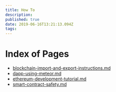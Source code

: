 ```yaml
---
title: How To
description: 
published: true
date: 2019-06-16T13:21:13.094Z
tags: 
---
```


# Index of Pages

* [blockchain-import-and-export-instructions.md](/howto/blockchain-import-and-export-instructions.md)
* [dapp-using-meteor.md](/howto/dapp-using-meteor.md)
* [ethereum-development-tutorial.md](/howto/ethereum-development-tutorial.md)
* [smart-contract-safety.md](/howto/smart-contract-safety.md)

